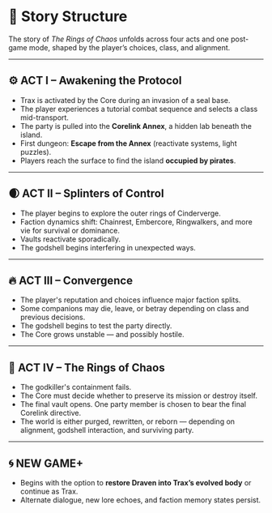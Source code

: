 # 🧠 Story Structure

The story of *The Rings of Chaos* unfolds across four acts and one post-game mode, shaped by the player’s choices, class, and alignment.

---

## ⚙️ ACT I – **Awakening the Protocol**
- Trax is activated by the Core during an invasion of a seal base.
- The player experiences a tutorial combat sequence and selects a class mid-transport.
- The party is pulled into the **Corelink Annex**, a hidden lab beneath the island.
- First dungeon: **Escape from the Annex** (reactivate systems, light puzzles).
- Players reach the surface to find the island **occupied by pirates**.

---

## 🌒 ACT II – **Splinters of Control**
- The player begins to explore the outer rings of Cinderverge.
- Faction dynamics shift: Chainrest, Embercore, Ringwalkers, and more vie for survival or dominance.
- Vaults reactivate sporadically.
- The godshell begins interfering in unexpected ways.

---

## 🔥 ACT III – **Convergence**
- The player's reputation and choices influence major faction splits.
- Some companions may die, leave, or betray depending on class and previous decisions.
- The godshell begins to test the party directly.
- The Core grows unstable — and possibly hostile.

---

## 🌌 ACT IV – **The Rings of Chaos**
- The godkiller's containment fails.
- The Core must decide whether to preserve its mission or destroy itself.
- The final vault opens. One party member is chosen to bear the final Corelink directive.
- The world is either purged, rewritten, or reborn — depending on alignment, godshell interaction, and surviving party.

---

## 🌀 NEW GAME+
- Begins with the option to **restore Draven into Trax’s evolved body** or continue as Trax.
- Alternate dialogue, new lore echoes, and faction memory states persist.
